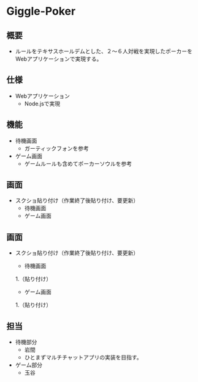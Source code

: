 # Giggle-Poker

## 概要
* ルールをテキサスホールデムとした、２～６人対戦を実現したポーカーをWebアプリケーションで実現する。

## 仕様
* Webアプリケーション
    * Node.jsで実現

## 機能
* 待機画面
    * ガーティックフォンを参考
* ゲーム画面
    * ゲームルールも含めてポーカーソウルを参考

## 画面
* スクショ貼り付け（作業終了後貼り付け、要更新）
    * 待機画面
    * ゲーム画面

## 画面
* スクショ貼り付け（作業終了後貼り付け、要更新）
    * 待機画面
    
    1.（貼り付け）
    * ゲーム画面
    
    1.（貼り付け）

## 担当
* 待機部分
    * 岩間
    * ひとまずマルチチャットアプリの実装を目指す。
* ゲーム部分
    * 玉谷
